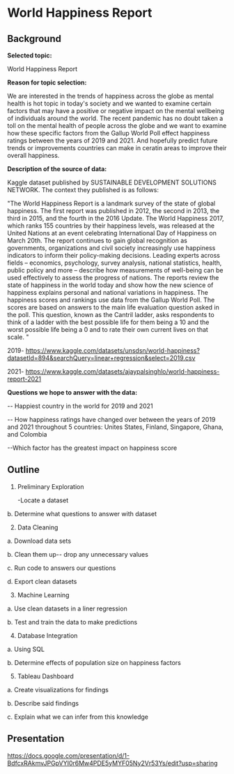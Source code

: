 # World Happiness Report

## Background
**Selected topic:**

World Happiness Report

**Reason for topic selection:**

We are interested in the trends of happiness across the globe as mental health is hot topic in today's society and we wanted to examine certain factors that may have a positive or negative impact on the mental wellbeing of individuals around the world. The recent pandemic has no doubt taken a toll on the mental health of people across the globe and we want to examine how these specific factors from the Gallup World Poll effect happiness ratings between the years of 2019 and 2021. And hopefully predict future trends or improvements countries can make in ceratin areas to improve their overall happiness. 

**Description of the source of data:** 

Kaggle dataset published by SUSTAINABLE DEVELOPMENT SOLUTIONS NETWORK. The context they published is as follows:

"The World Happiness Report is a landmark survey of the state of global happiness. The first report was published in 2012, the second in 2013, the third in 2015, and the fourth in the 2016 Update. The World Happiness 2017, which ranks 155 countries by their happiness levels, was released at the United Nations at an event celebrating International Day of Happiness on March 20th. The report continues to gain global recognition as governments, organizations and civil society increasingly use happiness indicators to inform their policy-making decisions. Leading experts across fields – economics, psychology, survey analysis, national statistics, health, public policy and more – describe how measurements of well-being can be used effectively to assess the progress of nations. The reports review the state of happiness in the world today and show how the new science of happiness explains personal and national variations in happiness. The happiness scores and rankings use data from the Gallup World Poll. The scores are based on answers to the main life evaluation question asked in the poll. This question, known as the Cantril ladder, asks respondents to think of a ladder with the best possible life for them being a 10 and the worst possible life being a 0 and to rate their own current lives on that scale. "

2019- https://www.kaggle.com/datasets/unsdsn/world-happiness?datasetId=894&searchQuery=linear+regression&select=2019.csv

2021- https://www.kaggle.com/datasets/ajaypalsinghlo/world-happiness-report-2021 

**Questions we hope to answer with the data:**

-- Happiest country in the world for 2019 and 2021

-- How happiness ratings have changed over between the years of 2019 and 2021 throughout 5 countries: Unites States, Finland, Singapore, Ghana, and Colombia

--Which factor has the greatest impact on happiness score


## Outline

1. Preliminary Exploration

   -Locate a dataset
  
  b. Determine what questions to answer with dataset

2. Data Cleaning

  a. Download data sets
  
  b. Clean them up-- drop any unnecessary values
  
  c. Run code to answers our questions
  
  d. Export clean datasets
  
3. Machine Learning
  
  a. Use clean datasets in a liner regression
  
  b. Test and train the data to make predictions
  
4. Database Integration

  a. Using SQL
  
  b. Determine effects of population size on happiness factors
  
5. Tableau Dashboard

  a. Create visualizations for findings
  
  b. Describe said findings
  
  c. Explain what we can infer from this knowledge


## Presentation
https://docs.google.com/presentation/d/1-BdfcxRAkmvJPGpVYI0r6Mw4PDE5yMYF05Ny2Vr53Ys/edit?usp=sharing 
